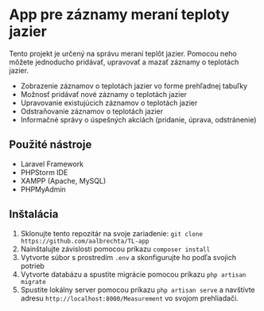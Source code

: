 # App pre záznamy meraní teploty jazier 
Tento projekt je určený na správu meraní teplôt jazier. Pomocou neho môžete jednoducho pridávať, upravovať a mazať záznamy o teplotách jazier.

- Zobrazenie záznamov o teplotách jazier vo forme prehľadnej tabuľky
- Možnosť pridávať nové záznamy o teplotách jazier
- Upravovanie existujúcich záznamov o teplotách jazier
- Odstraňovanie záznamov o teplotách jazier
- Informačné správy o úspešných akciách (pridanie, úprava, odstránenie)

## Použité nástroje

- Laravel Framework
- PHPStorm IDE
- XAMPP (Apache, MySQL)
- PHPMyAdmin


## Inštalácia

1. Sklonujte tento repozitár na svoje zariadenie: `git clone https://github.com/aalbrechta/TL-app`
2. Nainštalujte závislosti pomocou príkazu `composer install`
3. Vytvorte súbor s prostredím `.env` a skonfigurujte ho podľa svojich potrieb
4. Vytvorte databázu a spustite migrácie pomocou príkazu `php artisan migrate`
5. Spustite lokálny server pomocou príkazu `php artisan serve` a navštívte adresu `http://localhost:8000/Measurement` vo svojom prehliadači.
